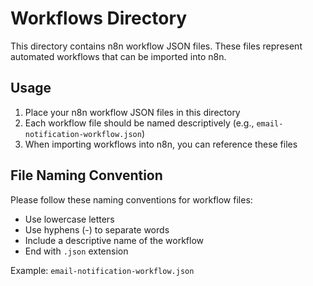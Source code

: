 # Workflows Directory

This directory contains n8n workflow JSON files. These files represent automated workflows that can be imported into n8n.

## Usage

1. Place your n8n workflow JSON files in this directory
2. Each workflow file should be named descriptively (e.g., `email-notification-workflow.json`)
3. When importing workflows into n8n, you can reference these files

## File Naming Convention

Please follow these naming conventions for workflow files:
- Use lowercase letters
- Use hyphens (-) to separate words
- Include a descriptive name of the workflow
- End with `.json` extension

Example: `email-notification-workflow.json` 